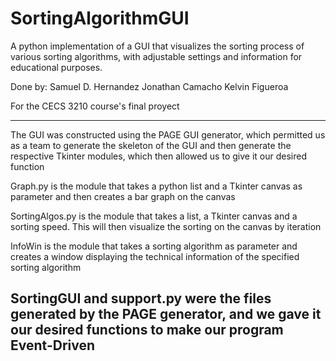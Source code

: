 # SortingAlgorithmGUI
A python implementation of a GUI that visualizes the sorting process 
of various sorting algorithms, with adjustable settings and information 
for educational purposes.

Done by:
Samuel D. Hernandez
Jonathan Camacho
Kelvin Figueroa

For the CECS 3210 course's final proyect

----------------------------------------------------------------------------------
The GUI was constructed using the PAGE GUI generator, which permitted us as a team
to generate the skeleton of the GUI and then generate the respective Tkinter modules,
which then allowed us to give it our desired function

Graph.py is the module that takes a python list and a Tkinter canvas as parameter
and then creates a bar graph on the canvas

SortingAlgos.py is the module that takes a list, a Tkinter canvas and a sorting speed.
This will then visualize the sorting on the canvas by iteration

InfoWin is the module that takes a sorting algorithm as parameter and creates a
window displaying the technical information of the specified sorting algorithm

SortingGUI and support.py were the files generated by the PAGE generator, and we gave
it our desired functions to make our program Event-Driven
-----------------------------------------------------------------------------------
